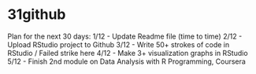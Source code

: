 # 31github
Plan for the next 30 days:
1/12 - Update Readme file (time to time)
2/12 - Upload RStudio project to Github 
3/12 - Write 50+ strokes of code in RStudio / Failed strike here
4/12 - Make 3+ visualization graphs in RStudio
5/12 - Finish 2nd module on Data Analysis with R Programming, Coursera
